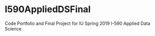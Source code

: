 # I590AppliedDSFinal
Code Portfolio and Final Project for IU Spring 2019 I-590 Applied Data Science
